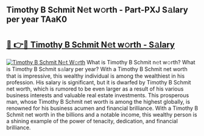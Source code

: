 ## Timothy B Schmit N𝚎t w𝚘rth - Part-PXJ S𝚊lary per year TAaK0

# <h2><a href="http://gc3dc0.nevu.top/?p=Timothy+B+Schmit">🔗 👉🔴 Timothy B Schmit N𝚎t w𝚘rth - S𝚊lary</a></h2>

[![Timothy B Schmit N𝚎t W𝚘rth](https://i.imgur.com/Oavwk0R.jpeg)](http://gc3dc0.nevu.top/?p=Timothy+B+Schmit)
What is Timothy B Schmit n𝚎t w𝚘rth? What is Timothy B Schmit s𝚊lary per year?
With a Timothy B Schmit net worth that is impressive, this wealthy individual is among the wealthiest in his profession. His salary is significant, but it is dwarfed by Timothy B Schmit net worth, which is rumored to be even larger as a result of his various business interests and valuable real estate investments. This prosperous man, whose Timothy B Schmit net worth is among the highest globally, is renowned for his business acumen and financial brilliance. With a Timothy B Schmit net worth in the billions and a notable income, this wealthy person is a shining example of the power of tenacity, dedication, and financial brilliance.
